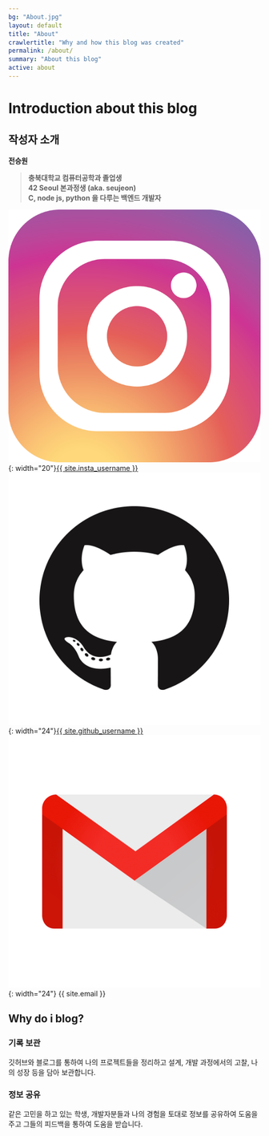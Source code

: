 ```yaml
---
bg: "About.jpg"
layout: default
title: "About"
crawlertitle: "Why and how this blog was created"
permalink: /about/
summary: "About this blog"
active: about
---
```


# Introduction about this blog

## 작성자 소개

**전승원**
<br>

> **충북대학교 컴퓨터공학과 졸업생**<br>
> **42 Seoul 본과정생 (aka. seujeon)**<br>
> **C, node js, python 을 다루는 백엔드 개발자**<br>

![insta](/assets/images/insta.png){: width="20"}[{{ site.insta_username }}](https://www.instagram.com/_swerror/)
![github](/assets/images/github.png){: width="24"}[{{ site.github_username }}](https://github.com/Err0rCode7)
![email](/assets/images/email.png){: width="24"} {{ site.email }}

## Why do i blog?
### 기록 보관 <br>
깃허브와 블로그를 통하여 나의 프로젝트들을 정리하고 설계, 개발 과정에서의 고찰, 나의 성장 등을 담아 보관합니다.<br>
### 정보 공유 <br>
같은 고민을 하고 있는 학생, 개발자분들과 나의 경험을 토대로 정보를 공유하여 도움을 주고 그들의 피드백을 통하여 도움을 받습니다.

